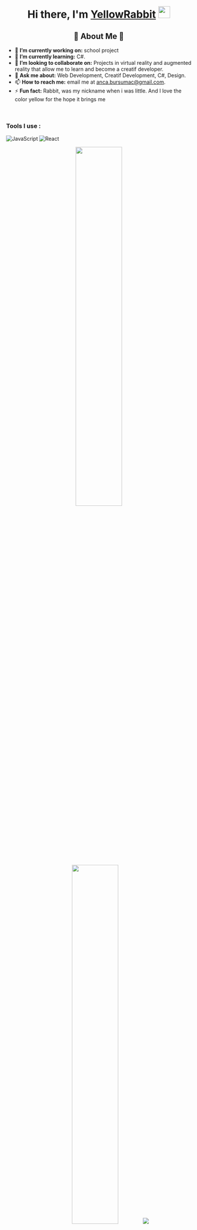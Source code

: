 
<h1 align="center">Hi there, I'm <a href="#" target="_blank">YellowRabbit</a> <img
src="https://github.com/blackcater/blackcater/raw/main/images/Hi.gif" height="32" /></h1>
<h2 align="center">🚀 About Me 🚀</h2>

<ul>
  <li>🔭 <b>I’m currently working on:</b> school project</li>
  <li>🌱 <b>I’m currently learning:</b> C#.</li>
  <li>👯 <b>I’m looking to collaborate on:</b> Projects in virtual reality and augmented reality that allow me to learn and become a creatif developer.</li>
  <li>💬 <b>Ask me about:</b> Web Development, Creatif Development, C#, Design.</li>
  <li>📫 <b>How to reach me:</b> email me at <a href="mailto:anca.bursumac@gmail.com">anca.bursumac@gmail.com</a>.</li>
  <li>⚡ <b>Fun fact:</b> Rabbit, was my nickname when i was little.  And I love the color yellow for the hope it brings me </li>
</ul>


<br />
<h3>Tools I use :</h3>
<p>
<img alt="JavaScript" src="https://img.shields.io/badge/-JavaScript-F7DF1E?style=flat-square&logo=javascript&logoColor=black" />  <img alt="React" src="https://img.shields.io/badge/-React-45b8d8?style=flat-square&logo=react&logoColor=white" />
</p>
<p align="center">
  <img height="50%" width="auto" src ="https://github-readme-stats.vercel.app/api?username=RabbitYellow&show_icons=true&count_private=true&theme=darcula&hide_border=true&hide=issues,contribs&bg_color=00000000">
  <img height="50%" width="auto" src ="https://github-readme-stats.vercel.app/api/top-langs/?username=RabbitYellow&layout=compact&hide_border=true&theme=darcula&bg_color=00000000&langs_count=6&hide=jupyter%20notebook,tex,css,php&exclude_repo=Pacman-AI">
  <img src ="https://github-readme-streak-stats.herokuapp.com?user=RabbitYellow&theme=darcula&hide_border=true&background=FFFFFF00">
  <br>
  <br>
</p
